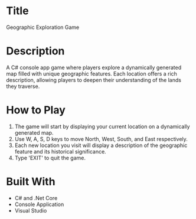 # Title
Geographic Exploration Game
# Description
A C# console app game where players explore a dynamically generated map filled with unique geographic features. Each location offers a rich description, allowing players to deepen their understanding of the lands they traverse. 
# How to Play
1. The game will start by displaying your current location on a dynamically generated map.
2. Use W, A, S, D keys to move North, West, South, and East respectively.
3. Each new location you visit will display a description of the geographic feature and its historical significance.
4. Type 'EXIT' to quit the game.
# Built With
* C# and .Net Core
* Console Application
* Visual Studio
